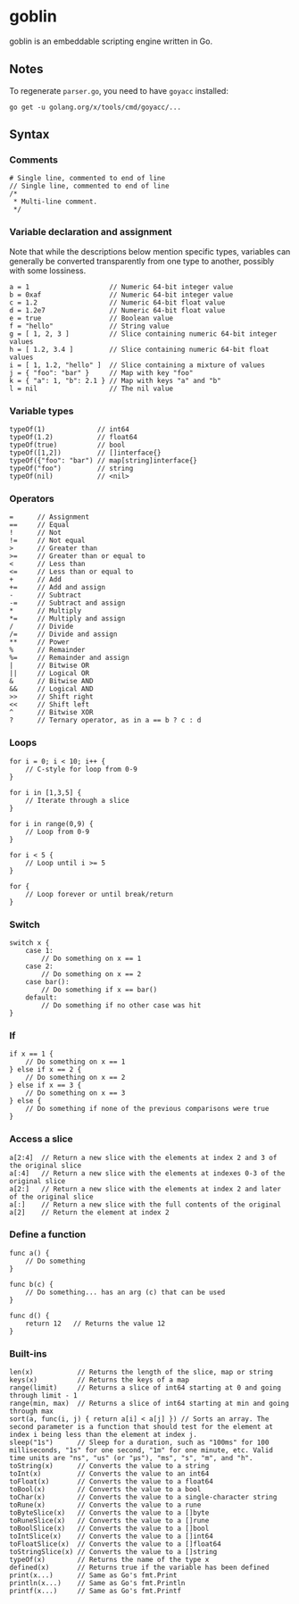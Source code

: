 # goblin

goblin is an embeddable scripting engine written in Go.

## Notes

To regenerate `parser.go`, you need to have `goyacc` installed:

`go get -u golang.org/x/tools/cmd/goyacc/...`

## Syntax

### Comments
    # Single line, commented to end of line
    // Single line, commented to end of line
    /*
     * Multi-line comment.
     */

### Variable declaration and assignment

Note that while the descriptions below mention specific types, variables can generally
be converted transparently from one type to another, possibly with some lossiness.

    a = 1                    // Numeric 64-bit integer value
    b = 0xaf                 // Numeric 64-bit integer value
    c = 1.2                  // Numeric 64-bit float value
    d = 1.2e7                // Numeric 64-bit float value
    e = true                 // Boolean value
    f = "hello"              // String value
    g = [ 1, 2, 3 ]          // Slice containing numeric 64-bit integer values
    h = [ 1.2, 3.4 ]         // Slice containing numeric 64-bit float values
    i = [ 1, 1.2, "hello" ]  // Slice containing a mixture of values
    j = { "foo": "bar" }     // Map with key "foo"
    k = { "a": 1, "b": 2.1 } // Map with keys "a" and "b"
    l = nil                  // The nil value

### Variable types

    typeOf(1)             // int64
    typeOf(1.2)           // float64
    typeOf(true)          // bool
    typeOf([1,2])         // []interface{}
    typeOf({"foo": "bar") // map[string]interface{}
    typeOf("foo")         // string
    typeOf(nil)           // <nil>

### Operators

    =      // Assignment
    ==     // Equal
    !      // Not
    !=     // Not equal
    >      // Greater than
    >=     // Greater than or equal to
    <      // Less than
    <=     // Less than or equal to
    +      // Add
    +=     // Add and assign
    -      // Subtract
    -=     // Subtract and assign
    *      // Multiply
    *=     // Multiply and assign
    /      // Divide
    /=     // Divide and assign
    **     // Power
    %      // Remainder
    %=     // Remainder and assign
    |      // Bitwise OR
    ||     // Logical OR
    &      // Bitwise AND
    &&     // Logical AND
    >>     // Shift right
    <<     // Shift left
    ^      // Bitwise XOR
    ?      // Ternary operator, as in a == b ? c : d

### Loops

    for i = 0; i < 10; i++ {
        // C-style for loop from 0-9
    }

    for i in [1,3,5] {
        // Iterate through a slice
    }

    for i in range(0,9) {
        // Loop from 0-9
    }

    for i < 5 {
        // Loop until i >= 5
    }

    for {
        // Loop forever or until break/return
    }

### Switch

    switch x {
        case 1:
            // Do something on x == 1
        case 2:
            // Do something on x == 2
        case bar():
            // Do something if x == bar()
        default:
            // Do something if no other case was hit
    }

### If

    if x == 1 {
        // Do something on x == 1
    } else if x == 2 {
        // Do something on x == 2
    } else if x == 3 {
        // Do something on x == 3
    } else {
        // Do something if none of the previous comparisons were true
    }

### Access a slice

    a[2:4]  // Return a new slice with the elements at index 2 and 3 of the original slice
    a[:4]   // Return a new slice with the elements at indexes 0-3 of the original slice
    a[2:]   // Return a new slice with the elements at index 2 and later of the original slice
    a[:]    // Return a new slice with the full contents of the original
    a[2]    // Return the element at index 2

### Define a function

    func a() {
        // Do something
    }

    func b(c) {
        // Do something... has an arg (c) that can be used
    }

    func d() {
        return 12   // Returns the value 12
    }

### Built-ins

    len(x)           // Returns the length of the slice, map or string
    keys(x)          // Returns the keys of a map
    range(limit)     // Returns a slice of int64 starting at 0 and going through limit - 1
    range(min, max)  // Returns a slice of int64 starting at min and going through max
    sort(a, func(i, j) { return a[i] < a[j] }) // Sorts an array. The second parameter is a function that should test for the element at index i being less than the element at index j.
    sleep("1s")      // Sleep for a duration, such as "100ms" for 100 milliseconds, "1s" for one second, "1m" for one minute, etc. Valid time units are "ns", "us" (or "µs"), "ms", "s", "m", and "h".
    toString(x)      // Converts the value to a string
    toInt(x)         // Converts the value to an int64
    toFloat(x)       // Converts the value to a float64
    toBool(x)        // Converts the value to a bool
    toChar(x)        // Converts the value to a single-character string
    toRune(x)        // Converts the value to a rune
    toByteSlice(x)   // Converts the value to a []byte
    toRuneSlice(x)   // Converts the value to a []rune
    toBoolSlice(x)   // Converts the value to a []bool
    toIntSlice(x)    // Converts the value to a []int64
    toFloatSlice(x)  // Converts the value to a []float64
    toStringSlice(x) // Converts the value to a []string
    typeOf(x)        // Returns the name of the type x
    defined(x)       // Returns true if the variable has been defined
    print(x...)      // Same as Go's fmt.Print
    println(x...)    // Same as Go's fmt.Println
    printf(x...)     // Same as Go's fmt.Printf
